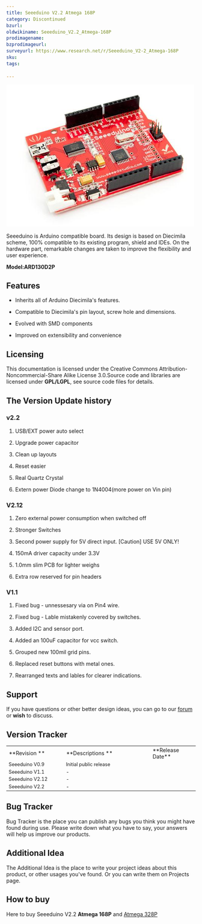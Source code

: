 ```yaml
---
title: Seeeduino V2.2 Atmega 168P
category: Discontinued
bzurl:
oldwikiname: Seeeduino_V2.2_Atmega-168P
prodimagename:
bzprodimageurl:
surveyurl: https://www.research.net/r/Seeeduino_V2-2_Atmega-168P
sku:
tags:

---
```

![](https://github.com/SeeedDocument/Seeeduino_V2.2_Atmega-168P/raw/master/img/Seeeduino-168p.jpg)

Seeeduino is Arduino compatible board. Its design is based on Diecimila scheme, 100% compatible to its existing program, shield and IDEs. On the hardware part, remarkable changes are taken to improve the flexibility and user experience.

**Model:ARD130D2P**

##   Features

*   Inherits all of Arduino Diecimila's features.

*   Compatible to Diecimila's pin layout, screw hole and dimensions.

*   Evolved with SMD components

*   Improved on extensibility and convenience

##   Licensing  

This documentation is licensed under the Creative Commons Attribution-Noncommercial-Share Alike License 3.0.Source code and libraries are licensed under **GPL/LGPL**, see source code files for details.

##   The Version Update history

###   v2.2

1.  USB/EXT power auto select

2.  Upgrade power capacitor

3.  Clean up layouts

4.  Reset easier

5.  Real Quartz Crystal

6.  Extern power Diode change to 1N4004(more power on Vin pin)

###   V2.12

1.  Zero external power consumption when switched off

2.  Stronger Switches

3.  Second power supply for 5V direct input. [Caution] USE 5V ONLY!

4.  150mA driver capacity under 3.3V

5.  1.0mm slim PCB for lighter weighs

6.  Extra row reserved for pin headers

###   V1.1

1.  Fixed bug - unnessesary via on Pin4 wire.

2.  Fixed bug - Lable mistakenly covered by switches.

3.  Added I2C and sensor port.

4.  Added an 100uF capacitor for vcc switch.

5.  Grouped new 100mil grid pins.

6.  Replaced reset buttons with metal ones.

7.  Rearranged texts and lables for clearer indications.

##   Support  

If you have questions or other better design ideas, you can go to our [forum](http://www.seeedstudio.com/forum) or **wish** to discuss.

##   Version Tracker  

<table  cellpadding="5" cellspacing="0">
<tr>
<td width="300"> **Revision **
</td>
<td width="500"> **Descriptions **
</td>
<td width="200"> **Release Date**
</td></tr>
<tr style="font-size: 90%">
<td> Seeeduino V0.9
</td>
<td> Initial public release
</td>
<td>
</td></tr>
<tr style="font-size: 90%">
<td> Seeeduino V1.1
</td>
<td> -
</td>
<td>
</td></tr>
<tr style="font-size: 90%">
<td> Seeeduino V2.12
</td>
<td> -
</td>
<td>
</td></tr>
<tr style="font-size: 90%">
<td> Seeeduino V2.2
</td>
<td> -
</td>
<td>
</td></tr></table>

##   Bug Tracker  

Bug Tracker is the place you can publish any bugs you think you might have found during use. Please write down what you have to say, your answers will help us improve our products.

##   Additional Idea  

The Additional Idea is the place to write your project ideas about this product, or other usages you've found. Or you can write them on Projects page.

##   How to buy  

Here to buy Seeeduino V2.2 **Atmega 168P** and [Atmega 328P](http://www.seeedstudio.com/depot/seeeduino-v22-atmega-328p-p-669.html?cPath=79_80)
